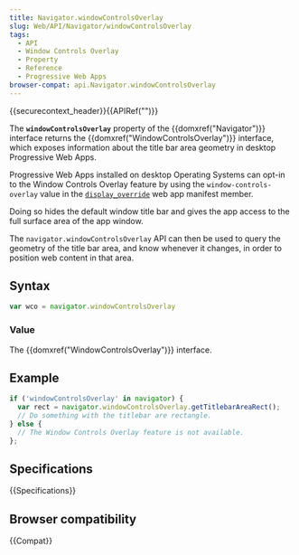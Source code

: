 ```yaml
---
title: Navigator.windowControlsOverlay
slug: Web/API/Navigator/windowControlsOverlay
tags:
  - API
  - Window Controls Overlay
  - Property
  - Reference
  - Progressive Web Apps
browser-compat: api.Navigator.windowControlsOverlay
---
```

{{securecontext_header}}{{APIRef("")}}

The **`windowControlsOverlay`** property of the {{domxref("Navigator")}}
interface returns the {{domxref("WindowControlsOverlay")}} interface, which exposes
information about the title bar area geometry in desktop Progressive Web Apps.

Progressive Web Apps installed on desktop Operating Systems can opt-in to the
Window Controls Overlay feature by using the `window-controls-overlay` value in the
[`display_override`](/en-US/docs/Web/Manifest/display_override) web app manifest member.

Doing so hides the default window title bar and gives the app access to the full
surface area of the app window.

The `navigator.windowControlsOverlay` API can then be used to query the geometry of
the title bar area, and know whenever it changes, in order to position web content in
that area.

## Syntax

```js
var wco = navigator.windowControlsOverlay
```

### Value

The {{domxref("WindowControlsOverlay")}} interface.

## Example

```js
if ('windowControlsOverlay' in navigator) {
  var rect = navigator.windowControlsOverlay.getTitlebarAreaRect();
  // Do something with the titlebar are rectangle.
} else {
  // The Window Controls Overlay feature is not available.
};
```

## Specifications

{{Specifications}}

## Browser compatibility

{{Compat}}
